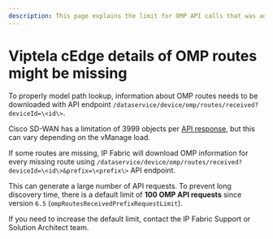 ```yaml
---
description: This page explains the limit for OMP API calls that was added to prevent long discovery time.
---
```


# Viptela cEdge details of OMP routes might be missing

To properly model path lookup, information about OMP routes needs to be
downloaded with API endpoint
`/dataservice/device/omp/routes/received?deviceId=\<id\>`.

Cisco SD-WAN has a limitation of 3999 objects per
[API response](https://community.cisco.com/t5/sd-wan-and-cloud-networking/cisco-sd-wan-vmanage-api-omp-route-not-in-omp-received-api/m-p/4919774),
but this can vary depending on the vManage load.

If some routes are missing, IP Fabric will download OMP information for every
missing route using
`/dataservice/device/omp/routes/received?deviceId=\<id\>&prefix=\<prefix\>` API
endpoint.

This can generate a large number of API requests. To prevent long discovery
time, there is a default limit of **100 OMP API requests** since version `6.5`
(`ompRoutesReceivedPrefixRequestLimit`).

If you need to increase the default limit, contact the IP Fabric Support or
Solution Architect team.
